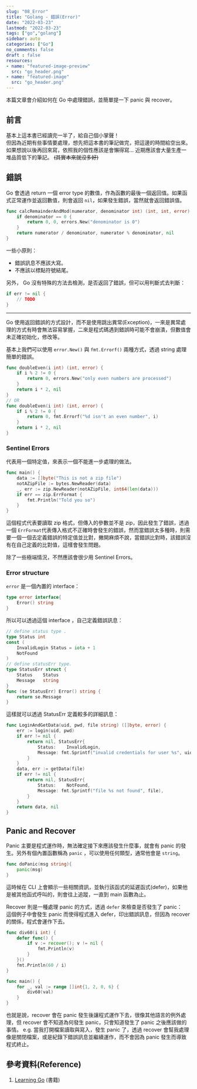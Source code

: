 ```yaml
---
slug: "08_Error"
title: "Golang - 錯誤(Error)"
date: "2022-03-23"
lastmod: "2022-03-23"
tags: ["go","golang"]
sidebar: auto 
categories: ["Go"]
no_comments: false
draft : false
resources:
- name: "featured-image-preview"
  src: "go_header.png"
- name: "featured-image"
  src: "go_header.png"
---
```


本篇文章會介紹如何在 Go 中處理錯誤，並簡單提一下 panic 與 recover。

<!--more-->

## 前言
基本上這本書已經讀完一半了，給自己個小掌聲！  
但因為近期有些事情要處理，想先把這本書的筆記做完，把這邊的時間給空出來。  
如果想說以後再回來寫，依照我的個性應該是會懶得寫...
近期應該會大量生產一堆品質低下的筆記。 ~~(其實本來就沒多好)~~

## 錯誤
Go 會透過 return 一個 error type 的數值，作為函數的最後一個返回值。如果函式正常運作並返回數值，則會返回 `nil`，如果發生錯誤，當然就會返回錯誤值。
```go
func calcRemainderAndMod(numerator, denominator int) (int, int, error) {
    if denominator == 0 {
        return 0, 0, errors.New("denominator is 0")
    }
    return numerator / denominator, numerator % denominator, nil
}
```
一些小原則：
* 錯誤訊息不應該大寫。
* 不應該以標點符號結尾。

另外， Go 沒有特殊的方法去檢測，是否返回了錯誤，但可以用判斷式去判斷：
```go
if err != nil {
    // TODO
}
```

------

Go 使用返回錯誤的方式設計，而不是使用跳出異常(Exception)，一來是異常處理的方式有時會無法容易掌握，二來是程式碼遇到錯誤時可能不會崩潰，但數值會未正確初始化，修改等。

基本上我們可以使用 `error.New()` 與 `fmt.Errorf()` 兩種方式，透過  string 處理簡單的錯誤。
```go
func doubleEven(i int) (int, error) {
    if i % 2 != 0 {
        return 0, errors.New("only even numbers are processed")
    }
    return i * 2, nil
}
// OR
func doubleEven(i int) (int, error) {
    if i % 2 != 0 {
        return 0, fmt.Errorf("%d isn't an even number", i)
    }
    return i * 2, nil
}
```
### Sentinel Errors
代表用一個特定值，來表示一個不能進一步處理的做法。
```go
func main() {
    data := []byte("This is not a zip file")
    notAZipFile := bytes.NewReader(data)
    _, err := zip.NewReader(notAZipFile, int64(len(data)))
    if err == zip.ErrFormat {
        fmt.Println("Told you so")
    }
}
```
這個程式代表要讀取 zip 格式，但傳入的參數並不是 zip，因此發生了錯誤，透過一個 `ErrFormat`代表傳入格式不正確時會發生的錯誤，然而當錯誤太多種時，則需要一個一個去定義錯誤的特定值並比對，撇開麻煩不說，當錯誤比對時，該錯誤沒有在自己定義的比對值，這樣會發生問題。

除了一些極端情況，不然應該會很少用 Sentinel Errors。

### Error structure
`error` 是一個內置的 interface：
```go
type error interface{
    Error() string
}
```

所以可以透過這個 interface ，自己定義錯誤訊息：
```go
// define status type .
type Status int
const (
    InvalidLogin Status = iota + 1
    NotFound
)
// define statusErr type.
type StatusErr struct {
    Status    Status
    Message   string
}
func (se StatusErr) Error() string {
    return se.Message
}
```

這樣就可以透過 StatusErr 定義較多的詳細訊息：
```go
func LoginAndGetData(uid, pwd, file string) ([]byte, error) {
    err := login(uid, pwd)
    if err != nil {
        return nil, StatusErr{
            Status:    InvalidLogin,
            Message: fmt.Sprintf("invalid credentials for user %s", uid),
        }
    }
    data, err := getData(file)
    if err != nil {
        return nil, StatusErr{
            Status:    NotFound,
            Message: fmt.Sprintf("file %s not found", file),
        }
    }
    return data, nil
}
```

## Panic and Recover
Panic 主要是程式運作時，無法確定接下來應該發生什麼事，就會有 panic 的發生。另外有個內置函數稱為 `panic` ，可以使用任何類型，通常他會是 `string`。
```go
func doPanic(msg string){
    panic(msg)
}
```
這時候在 CLI 上會顯示一些相關資訊，並執行該函式的延遲函式(defer)，如果他是被其他函式呼叫的，則會往上追蹤，一直到 main 函數為止。

Recover 則是一種處理 panic 的方式，透過 `defer` 來檢查是否發生了 panic：  
這個例子中會發生 panic 而使得程式進入 defer，印出錯誤訊息，但因為 recover 的關係，程式會運作下去。
```go
func div60(i int) {
    defer func() {
        if v := recover(); v != nil {
            fmt.Println(v)
        }
    }()
    fmt.Println(60 / i)
}

func main() {
    for _, val := range []int{1, 2, 0, 6} {
        div60(val)
    }
}
```

也就是說，recover 會在 panic 發生後讓程式運作下去，很像其他語言的例外處理，但 recover 會不知道為何發生 panic，只會知道發生了 panic 之後應該做的事情。
e.g. 當我打開檔案讀取與寫入，發生 panic 了，透過 recover 會幫我處理像是關閉檔案，或是紀錄下錯誤訊息並繼續運作，而不會因為 panic 發生而導致程式終止。


## 參考資料(Reference)

1. [Learning Go](https://www.amazon.com/Learning-Go-Idiomatic-Real-World-Programming/dp/1492077216) (書籍)

